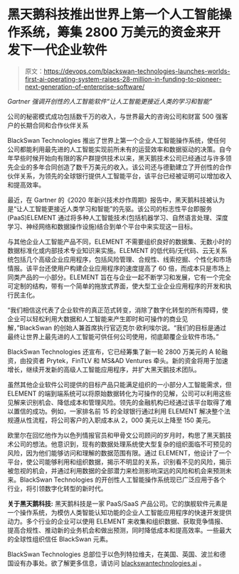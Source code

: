 # 黑天鹅科技推出世界上第一个人工智能操作系统，筹集 2800 万美元的资金来开发下一代企业软件

> 原文：<https://devops.com/blackswan-technologies-launches-worlds-first-ai-operating-system-raises-28-million-in-funding-to-pioneer-next-generation-of-enterprise-software/>

*Gartner 强调开创性的人工智能软件“让人工智能更接近人类的学习和智能”*

公司的秘密模式成功包括数千万的收入，与世界最大的咨询公司和财富 500 强客户的长期合同和合作伙伴关系

BlackSwan Technologies 推出了世界上第一个企业人工智能操作系统，使任何公司都能利用最先进的人工智能实现前所未有的运营效率和数据驱动的决策。自今年早些时候开始向有限的客户群提供技术以来，黑天鹅技术公司已经通过与许多领先企业的多年合同创造了数千万美元的收入。该公司还与德勤建立了开创性的合作伙伴关系，为领先的全球银行提供人工智能平台，该平台已经被证明可以增加收入和提高效率。

最近，在 Gartner 的《2020 年新兴技术炒作周期》报告中，黑天鹅科技被认为是“让人工智能更接近人类学习和智能”的先驱。该公司的标志性平台即服务(PaaS)ELEMENT 通过将多种人工智能技术(包括机器学习、自然语言处理、深度学习、神经网络和数据操作设施)结合到单个平台中来实现这一目标。

与其他企业人工智能产品不同，ELEMENT 不需要组织良好的数据集、无数小时的数据标准化或内部技术专业知识来实施。ELEMENT 的低代码/无代码、云无关系统包括几个高级企业应用程序，包括风险管理、合规性、线索挖掘、个性化和市场情报。该平台还使用户构建企业应用程序的速度提高了 60 倍，而成本只是市场上同类产品的一小部分。ELEMENT 旨在与企业一起不断学习和发展，它有一个完全可定制的结构，带有一个简单的拖放式界面，使大型工业企业应用程序的开发和执行民主化。

“我们相信这代表了企业软件的真正范式转变，消除了数字化转型的所有障碍，使企业可以轻松利用大数据和人工智能来产生即时和可操作的商业见解，”BlackSwan 的创始人兼首席执行官迈克尔·欧利埃尔说。“我们的目标是通过最终让世界上最先进的人工智能可供任何公司使用，彻底颠覆企业软件市场。”

BlackSwan Technologies 还宣布，它已经筹集了新一轮 2800 万美元的 A 轮融资，由投资者 Prytek，FinTLV 和 MS&AD Ventures 牵头。新的资金将用于加速增长，继续开发新的高级人工智能应用程序，并扩大黑天鹅技术团队。

虽然其他企业软件公司提供的目标产品只能满足组织的一小部分人工智能需求，但 ELEMENT 的端到端系统可以将原始数据转化为可操作的见解，公司可以利用这些见解来识别机会、降低成本和管理风险。领先的金融机构已经通过该平台取得了难以置信的成功。例如，一家排名前 15 的全球银行通过利用 ELEMENT 解决整个法规遵从性流程，将公司客户的入职成本从 2，000 美元以上降至 150 美元。

欧里尔在回忆他作为以色列情报官员和甲骨文公司顾问的岁月时，构思了黑天鹅技术公司的想法。他意识到，现有的数据处理系统使大型复杂的组织面临不可预见的风险，因为他们能够访问和理解的数据范围有限。通过 ELEMENT，他设计了一个平台，使公司能够利用和组织数据，揭示不明显的关系，识别看不见的风险，揭示被忽视的机会，并通过利用数据的全部潜力来检测影响深远的风险和机会来预测未来。BlackSwan Technologies 的开创性人工智能操作系统现已广泛应用于各个行业，将引领数字化转型的新时代。

**关于黑天鹅科技:** 
黑天鹅科技是一家 PaaS/SaaS 产品公司。它的旗舰软件元素是一个操作系统，为模仿人类智能认知功能的企业人工智能应用程序的快速开发提供动力。多个行业的企业可以使用 ELEMENT 来收集和组织数据、获取竞争情报、提高合规性、推动新的业务机会和做出预测，同时降低成本和提高效率。一些最大的全球性组织信任 BlackSwan 元素。

BlackSwan Technologies 总部位于以色列特拉维夫，在美国、英国、波兰和德国设有办事处。欲了解更多信息，请访问 [blackswantechnologies.ai](http://blackswantechnologies.ai/) 。